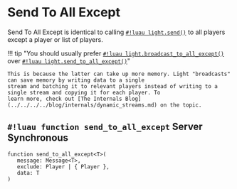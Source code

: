# Send To All Except

Send To All Except is identical to calling [`#!luau light.send()`](./send.md) to all players except a player or
list of players.

!!! tip "You should usually prefer [`#!luau light.broadcast_to_all_except()`](./broadcast_to_all_except.md) over [`#!luau light.send_to_all_except()`](./send_to_all_except.md)"

    This is because the latter can take up more memory. Light "broadcasts" can save memory by writing data to a single
    stream and batching it to relevant players instead of writing to a single stream and copying it for each player. To
    learn more, check out [The Internals Blog](../../../../blog/internals/dynamic_streams.md) on the topic.

## `#!luau function send_to_all_except` <span class="md-tag md-tag-icon md-tag--server">Server</span> <span class="md-tag md-tag-icon md-tag--sync">Synchronous</span>

```luau
function send_to_all_except<T>(
   message: Message<T>,
   exclude: Player | { Player },
   data: T
)
```
